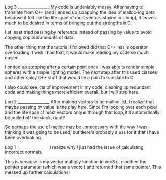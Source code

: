 Log 3 ________________
My code is undeniably messy. After having to translate from C++ (and I ended up scrapping the idea of malloc-ing data because it felt like the life span of most vectors stayed in a loop), it leaves much to be desired in terms of bringing out the strengths in C.

I at least tried passing by reference instead of passing by value to avoid copying copious amounts of data.

The other thing that the tutorial I followed did that C++ has is operator overloading. I wish I had that, it would make reading my code so much easier.

I ended up stopping after a certain point once I was able to render simple spheres with a simple lighting model. The next step after this used classes and other spicy C++ stuff that would be a pain to translate to C.

I also could see lots of improvement in my code, cleaning up redundant code and making things more efficient overall, but I will stop here.

Log 2 ________________
After making vectors to be malloc-ed, I realize that maybe passing by value is the play here. Since I'm looping over each pixel and the life span of most vectors only is through that loop, it'll automatically be pulled off the stack, right?

So perhaps the use of malloc may be unnecessary with the way I was thinking it was going to be used, but there's probably a use for it that I have been overlooking.

Log 1 ________________
I realize why I just had the issue of calculating incorrect normals.

This is because in my vector multiply function in vec3.c, modified the pointer parameter (which was a vector) and returned that same pointer. This messed up further calculations!